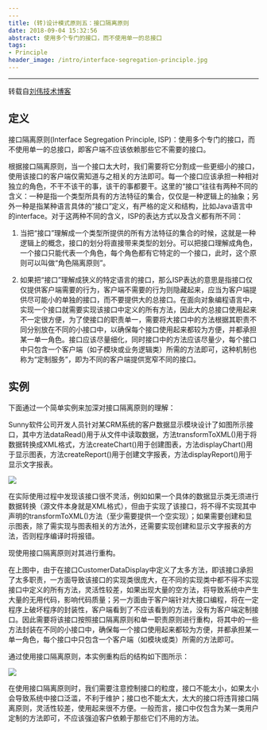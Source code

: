 ```yaml
---
---
title: (转)设计模式原则五：接口隔离原则
date: 2018-09-04 15:32:56
abstract: 使用多个专门的接口，而不使用单一的总接口
tags:
- Principle
header_image: /intro/interface-segregation-principle.jpg
---
```

---

转载自[刘伟技术博客](https://blog.csdn.net/lovelion/article/category/738450/7)

## 定义

接口隔离原则(Interface Segregation Principle, ISP)：使用多个专门的接口，而不使用单一的总接口，即客户端不应该依赖那些它不需要的接口。

根据接口隔离原则，当一个接口太大时，我们需要将它分割成一些更细小的接口，使用该接口的客户端仅需知道与之相关的方法即可。每一个接口应该承担一种相对独立的角色，不干不该干的事，该干的事都要干。这里的“接口”往往有两种不同的含义：一种是指一个类型所具有的方法特征的集合，仅仅是一种逻辑上的抽象；另外一种是指某种语言具体的“接口”定义，有严格的定义和结构，比如Java语言中的interface。对于这两种不同的含义，ISP的表达方式以及含义都有所不同：

1. 当把“接口”理解成一个类型所提供的所有方法特征的集合的时候，这就是一种逻辑上的概念，接口的划分将直接带来类型的划分。可以把接口理解成角色，一个接口只能代表一个角色，每个角色都有它特定的一个接口，此时，这个原则可以叫做“角色隔离原则”。

2. 如果把“接口”理解成狭义的特定语言的接口，那么ISP表达的意思是指接口仅仅提供客户端需要的行为，客户端不需要的行为则隐藏起来，应当为客户端提供尽可能小的单独的接口，而不要提供大的总接口。在面向对象编程语言中，实现一个接口就需要实现该接口中定义的所有方法，因此大的总接口使用起来不一定很方便，为了使接口的职责单一，需要将大接口中的方法根据其职责不同分别放在不同的小接口中，以确保每个接口使用起来都较为方便，并都承担某一单一角色。接口应该尽量细化，同时接口中的方法应该尽量少，每个接口中只包含一个客户端（如子模块或业务逻辑类）所需的方法即可，这种机制也称为“定制服务”，即为不同的客户端提供宽窄不同的接口。

## 实例
下面通过一个简单实例来加深对接口隔离原则的理解：

Sunny软件公司开发人员针对某CRM系统的客户数据显示模块设计了如图所示接口，其中方法dataRead()用于从文件中读取数据，方法transformToXML()用于将数据转换成XML格式，方法createChart()用于创建图表，方法displayChart()用于显示图表，方法createReport()用于创建文字报表，方法displayReport()用于显示文字报表。

![](http://my.csdn.net/uploads/201205/13/1336910243_3390.jpg)

在实际使用过程中发现该接口很不灵活，例如如果一个具体的数据显示类无须进行数据转换（源文件本身就是XML格式），但由于实现了该接口，将不得不实现其中声明的transformToXML()方法（至少需要提供一个空实现）；如果需要创建和显示图表，除了需实现与图表相关的方法外，还需要实现创建和显示文字报表的方法，否则程序编译时将报错。

现使用接口隔离原则对其进行重构。

在上图中，由于在接口CustomerDataDisplay中定义了太多方法，即该接口承担了太多职责，一方面导致该接口的实现类很庞大，在不同的实现类中都不得不实现接口中定义的所有方法，灵活性较差，如果出现大量的空方法，将导致系统中产生大量的无用代码，影响代码质量；另一方面由于客户端针对大接口编程，将在一定程序上破坏程序的封装性，客户端看到了不应该看到的方法，没有为客户端定制接口。因此需要将该接口按照接口隔离原则和单一职责原则进行重构，将其中的一些方法封装在不同的小接口中，确保每一个接口使用起来都较为方便，并都承担某一单一角色，每个接口中只包含一个客户端（如模块或类）所需的方法即可。

通过使用接口隔离原则，本实例重构后的结构如下图所示：

![](http://my.csdn.net/uploads/201205/13/1336910247_6209.jpg)

在使用接口隔离原则时，我们需要注意控制接口的粒度，接口不能太小，如果太小会导致系统中接口泛滥，不利于维护；接口也不能太大，太大的接口将违背接口隔离原则，灵活性较差，使用起来很不方便。一般而言，接口中仅包含为某一类用户定制的方法即可，不应该强迫客户依赖于那些它们不用的方法。
<!--stackedit_data:
eyJoaXN0b3J5IjpbLTEwOTk5MDk0NF19
-->